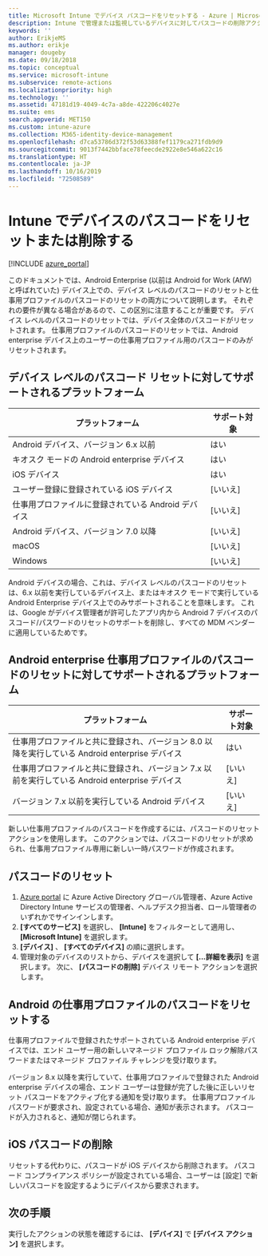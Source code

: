 ```yaml
---
title: Microsoft Intune でデバイス パスコードをリセットする - Azure | Microsoft Docs
description: Intune で管理または監視しているデバイスに対してパスコードの削除アクションを使用して、パスコードを削除またはリセットします。
keywords: ''
author: ErikjeMS
ms.author: erikje
manager: dougeby
ms.date: 09/18/2018
ms.topic: conceptual
ms.service: microsoft-intune
ms.subservice: remote-actions
ms.localizationpriority: high
ms.technology: ''
ms.assetid: 47181d19-4049-4c7a-a8de-422206c4027e
ms.suite: ems
search.appverid: MET150
ms.custom: intune-azure
ms.collection: M365-identity-device-management
ms.openlocfilehash: d7ca53786d372f53d63388fef1179ca271fdb9d9
ms.sourcegitcommit: 9013f7442bbface78feecde2922e8e546a622c16
ms.translationtype: HT
ms.contentlocale: ja-JP
ms.lasthandoff: 10/16/2019
ms.locfileid: "72508589"
---
```

# <a name="reset-or-remove-a-device-passcode-in-intune"></a>Intune でデバイスのパスコードをリセットまたは削除する

[!INCLUDE [azure_portal](../includes/azure_portal.md)]

このドキュメントでは、Android Enterprise (以前は Android for Work (AfW) と呼ばれていた) デバイス上での、デバイス レベルのパスコードのリセットと仕事用プロファイルのパスコードのリセットの両方について説明します。 それぞれの要件が異なる場合があるので、この区別に注意することが重要です。 デバイス レベルのパスコードのリセットでは、デバイス全体のパスコードがリセットされます。 仕事用プロファイルのパスコードのリセットでは、Android enterprise デバイス上のユーザーの仕事用プロファイル用のパスコードのみがリセットされます。

## <a name="supported-platforms-for-device-level-passcode-reset"></a>デバイス レベルのパスコード リセットに対してサポートされるプラットフォーム

| プラットフォーム | サポート対象 |
| ---- | ---- |
| Android デバイス、バージョン 6.x 以前 | はい |
| キオスク モードの Android enterprise デバイス | はい |
| iOS デバイス | はい |
| ユーザー登録に登録されている iOS デバイス | [いいえ] |
| 仕事用プロファイルに登録されている Android デバイス | [いいえ] |
| Android デバイス、バージョン 7.0 以降 | [いいえ] |
| macOS | [いいえ] |
| Windows | [いいえ] |

Android デバイスの場合、これは、デバイス レベルのパスコードのリセットは、6.x 以前を実行しているデバイス上、またはキオスク モードで実行している Android Enterprise デバイス上でのみサポートされることを意味します。 これは、Google がデバイス管理者が許可したアプリ内から Android 7 デバイスのパスコード/パスワードのリセットのサポートを削除し、すべての MDM ベンダーに適用しているためです。

## <a name="supported-platforms-for-android-enterprise-work-profile-passcode-reset"></a>Android enterprise 仕事用プロファイルのパスコードのリセットに対してサポートされるプラットフォーム

| プラットフォーム | サポート対象 |
| ---- | ---- |
| 仕事用プロファイルと共に登録され、バージョン 8.0 以降を実行している Android enterprise デバイス | はい |
| 仕事用プロファイルと共に登録され、バージョン 7.x 以前を実行している Android enterprise デバイス | [いいえ] |
| バージョン 7.x 以前を実行している Android デバイス | [いいえ] |

新しい仕事用プロファイルのパスコードを作成するには、パスコードのリセット アクションを使用します。 このアクションでは、パスコードのリセットが求められ、仕事用プロファイル専用に新しい一時パスワードが作成されます。 

## <a name="reset-a-passcode"></a>パスコードのリセット


1. [Azure portal](https://portal.azure.com) に Azure Active Directory グローバル管理者、Azure Active Directory Intune サービスの管理者、ヘルプデスク担当者、ロール管理者のいずれかでサインインします。
2. **[すべてのサービス]** を選択し、 **[Intune]** をフィルターとして適用し、 **[Microsoft Intune]** を選択します。
3. **[デバイス]** 、 **[すべてのデバイス]** の順に選択します。
4. 管理対象のデバイスのリストから、デバイスを選択して **[...詳細を表示]** を選択します。 次に、 **[パスコードの削除]** デバイス リモート アクションを選択します。

## <a name="reset-android-work-profile-passcodes"></a>Android の仕事用プロファイルのパスコードをリセットする

仕事用プロファイルで登録されたサポートされている Android enterprise デバイスでは、エンド ユーザー用の新しいマネージド プロファイル ロック解除パスワードまたはマネージド プロファイル チャレンジを受け取ります。

バージョン 8.x 以降を実行していて、仕事用プロファイルで登録された Android enterprise デバイスの場合、エンド ユーザーは登録が完了した後に正しいリセット パスコードをアクティブ化する通知を受け取ります。 仕事用プロファイル パスワードが要求され、設定されている場合、通知が表示されます。 パスコードが入力されると、通知が閉じられます。


## <a name="remove-ios-passcodes"></a>iOS パスコードの削除

リセットする代わりに、パスコードが iOS デバイスから削除されます。 パスコード コンプライアンス ポリシーが設定されている場合、ユーザーは [設定] で新しいパスコードを設定するようにデバイスから要求されます。

## <a name="next-steps"></a>次の手順

実行したアクションの状態を確認するには、 **[デバイス]** で **[デバイス アクション]** を選択します。
